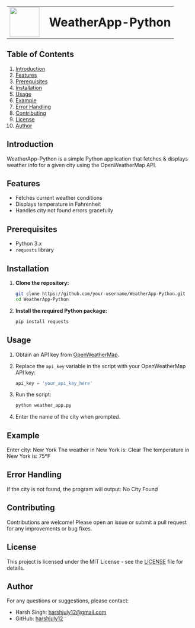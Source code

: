 <table>
  <tr>
    <td><img src="https://github.com/harshjuly12/OpenWeatherAPI-Python/assets/112745312/9a6eafe1-e1a8-4a86-9d95-77e2ea008bf4" width="80" style="margin-right: 10;"></td>
    <td><h1 style="margin: 0;">WeatherApp-Python</h1></td>
  </tr>
</table>

## Table of Contents
1. [Introduction](#introduction)
2. [Features](#features)
3. [Prerequisites](#prerequisites)
4. [Installation](#installation)
5. [Usage](#usage)
6. [Example](#example)
7. [Error Handling](#error-handling)
8. [Contributing](#contributing)
9. [License](#license)
10. [Author](#author)

## Introduction
WeatherApp-Python is a simple Python application that fetches & displays weather info for a given city using the OpenWeatherMap API.

## Features
- Fetches current weather conditions
- Displays temperature in Fahrenheit
- Handles city not found errors gracefully

## Prerequisites
- Python 3.x
- `requests` library

## Installation
1. **Clone the repository:**
    ```bash
    git clone https://github.com/your-username/WeatherApp-Python.git
    cd WeatherApp-Python
    ```

2. **Install the required Python package:**
    ```bash
    pip install requests
    ```

## Usage
1. Obtain an API key from [OpenWeatherMap](https://openweathermap.org/api).

2. Replace the `api_key` variable in the script with your OpenWeatherMap API key:
    ```python
    api_key = 'your_api_key_here'
    ```

3. Run the script:
    ```bash
    python weather_app.py
    ```

4. Enter the name of the city when prompted.

## Example
Enter city: New York
The weather in New York is: Clear
The temperature in New York is: 75ºF

## Error Handling
If the city is not found, the program will output:
No City Found


## Contributing
Contributions are welcome! Please open an issue or submit a pull request for any improvements or bug fixes.

## License
This project is licensed under the MIT License - see the [LICENSE](LICENSE) file for details.

## Author
For any questions or suggestions, please contact:
- Harsh Singh: [harshjuly12@gmail.com](harshjuly12@gmail.com)
- GitHub: [harshjuly12](https://github.com/harshjuly12)
